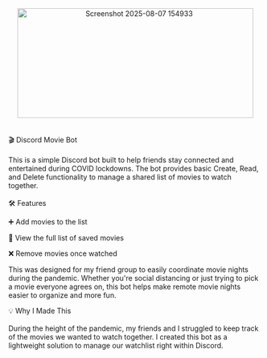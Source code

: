 
<div align=center>
  <img width="469" height="218" alt="Screenshot 2025-08-07 154933" src="https://github.com/user-attachments/assets/d9c53e51-2d62-479d-bd40-876a0c4acff7" />
</div>
<br/><br/>
🎬 Discord Movie Bot
<br/><br/>
This is a simple Discord bot built to help friends stay connected and entertained during COVID lockdowns. The bot provides basic Create, Read, and Delete functionality to manage a shared list of movies to watch together.
<br/><br/>
🛠 Features

➕ Add movies to the list

📃 View the full list of saved movies

❌ Remove movies once watched

This was designed for my friend group to easily coordinate movie nights during the pandemic.
Whether you're social distancing or just trying to pick a movie everyone agrees on, this bot helps make remote movie nights easier to organize and more fun.

💡 Why I Made This
<br/><br/>
During the height of the pandemic, my friends and I struggled to keep track of the movies we wanted to watch together. I created this bot as a lightweight solution to manage our watchlist right within Discord.
